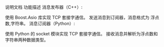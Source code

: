 说明文档
功能描述
消息发布器（C++）:

使用 Boost.Asio 库实现 TCP 套接字通信。
发送消息到订阅器，消息格式为 浮点数,字符串。
消息订阅器（Python）:

使用 Python 的 socket 模块实现 TCP 套接字通信。
接收消息并解析为浮点数和字符串两种数据类型。